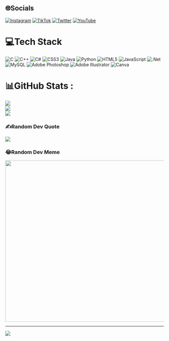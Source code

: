 
## 🌐Socials
[![Instagram](https://img.shields.io/badge/Instagram-%23E4405F.svg?logo=Instagram&logoColor=white)](https://instagram.com/https://l.facebook.com/l.php?u=https%3A%2F%2Finstagram.com%2Fletiencat123%3Figshid%3DMzNlNGNkZWQ4Mg%253D%253D%26fbclid%3DIwAR3zllPup_Ifzp4C-Z31nDSLAiaOXPYIi6UhCVKV8Lgsy4FwMKE8s0IhegA&h=AT0-NHcf8Drj2fcD6Bhv81Dg9BCufKQwzn6oseuN_M72WXVIr6RrZy_jKb9Bhqo8lfdvflafQQvc8ZPf3Iong3AuFDOjaXylIBXnBCGi7redfGhEM7D0rPFi_7DwS1QKJ_p9--8CtYtU1i5mnppelg) [![TikTok](https://img.shields.io/badge/TikTok-%23000000.svg?logo=TikTok&logoColor=white)](https://tiktok.com/@https://l.facebook.com/l.php?u=https%3A%2F%2Fwww.tiktok.com%2F%401mpxuidn%3F_t%3D8d5Efqu9K77%26_r%3D1%26fbclid%3DIwAR0Po3-hlwueLYK1U08dtfs_olNfRbOHcEWMukoNT3Hx2U1neozZxdkCO04&h=AT0-NHcf8Drj2fcD6Bhv81Dg9BCufKQwzn6oseuN_M72WXVIr6RrZy_jKb9Bhqo8lfdvflafQQvc8ZPf3Iong3AuFDOjaXylIBXnBCGi7redfGhEM7D0rPFi_7DwS1QKJ_p9--8CtYtU1i5mnppelg) [![Twitter](https://img.shields.io/badge/Twitter-%231DA1F2.svg?logo=Twitter&logoColor=white)](https://twitter.com/https://l.facebook.com/l.php?u=https%3A%2F%2Ftwitter.com%2Fletiencat123%3Ft%3D7yUseZcgo-p9_0KFcMraSg%26s%3D09%26fbclid%3DIwAR2-iUkt2UvBga03VUxLTPZERzrp_bdU4ahvWX4HIffoS7hJybse_P4j1RI&h=AT0-NHcf8Drj2fcD6Bhv81Dg9BCufKQwzn6oseuN_M72WXVIr6RrZy_jKb9Bhqo8lfdvflafQQvc8ZPf3Iong3AuFDOjaXylIBXnBCGi7redfGhEM7D0rPFi_7DwS1QKJ_p9--8CtYtU1i5mnppelg) [![YouTube](https://img.shields.io/badge/YouTube-%23FF0000.svg?logo=YouTube&logoColor=white)](https://youtube.com/c/https://www.youtube.com/channel/UCnTPfq1Igl0aSZRG4eppHPw) 

# 💻Tech Stack
![C](https://img.shields.io/badge/c-%2300599C.svg?style=plastic&logo=c&logoColor=white) ![C++](https://img.shields.io/badge/c++-%2300599C.svg?style=plastic&logo=c%2B%2B&logoColor=white) ![C#](https://img.shields.io/badge/c%23-%23239120.svg?style=plastic&logo=c-sharp&logoColor=white) ![CSS3](https://img.shields.io/badge/css3-%231572B6.svg?style=plastic&logo=css3&logoColor=white) ![Java](https://img.shields.io/badge/java-%23ED8B00.svg?style=plastic&logo=java&logoColor=white) ![Python](https://img.shields.io/badge/python-3670A0?style=plastic&logo=python&logoColor=ffdd54) ![HTML5](https://img.shields.io/badge/html5-%23E34F26.svg?style=plastic&logo=html5&logoColor=white) ![JavaScript](https://img.shields.io/badge/javascript-%23323330.svg?style=plastic&logo=javascript&logoColor=%23F7DF1E) ![.Net](https://img.shields.io/badge/.NET-5C2D91?style=plastic&logo=.net&logoColor=white) ![MySQL](https://img.shields.io/badge/mysql-%2300f.svg?style=plastic&logo=mysql&logoColor=white) ![Adobe Photoshop](https://img.shields.io/badge/adobephotoshop-%2331A8FF.svg?style=plastic&logo=adobephotoshop&logoColor=white) ![Adobe Illustrator](https://img.shields.io/badge/adobeillustrator-%23FF9A00.svg?style=plastic&logo=adobeillustrator&logoColor=white) ![Canva](https://img.shields.io/badge/Canva-%2300C4CC.svg?style=plastic&logo=Canva&logoColor=white)
# 📊GitHub Stats :
![](https://github-readme-stats.vercel.app/api?username=tCatLe&theme=radical&hide_border=false&include_all_commits=false&count_private=false)<br/>
![](https://github-readme-streak-stats.herokuapp.com/?user=tCatLe&theme=radical&hide_border=false)<br/>
![](https://github-readme-stats.vercel.app/api/top-langs/?username=tCatLe&theme=radical&hide_border=false&include_all_commits=false&count_private=false&layout=compact)

### ✍️Random Dev Quote
![](https://quotes-github-readme.vercel.app/api?type=horizontal&theme=radical)

### 😂Random Dev Meme
<img src="https://random-memer.herokuapp.com/" width="512px"/>

---
[![](https://visitcount.itsvg.in/api?id=tCatLe&icon=0&color=0)](https://visitcount.itsvg.in)
